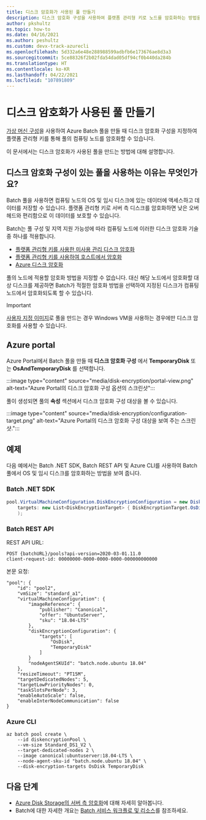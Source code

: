 ```yaml
---
title: 디스크 암호화가 사용된 풀 만들기
description: 디스크 암호화 구성을 사용하여 플랫폼 관리형 키로 노드를 암호화하는 방법을 알아봅니다.
author: pkshultz
ms.topic: how-to
ms.date: 04/16/2021
ms.author: peshultz
ms.custom: devx-track-azurecli
ms.openlocfilehash: 5d332a6e48e288988599adbfb6e173676ae8d3a3
ms.sourcegitcommit: 5ce88326f2b02fda54dad05df94cf0b440da284b
ms.translationtype: HT
ms.contentlocale: ko-KR
ms.lasthandoff: 04/22/2021
ms.locfileid: "107891809"
---
```

# <a name="create-a-pool-with-disk-encryption-enabled"></a>디스크 암호화가 사용된 풀 만들기

[가상 머신 구성](nodes-and-pools.md#virtual-machine-configuration)을 사용하여 Azure Batch 풀을 만들 때 디스크 암호화 구성을 지정하여 플랫폼 관리형 키를 통해 풀의 컴퓨팅 노드를 암호화할 수 있습니다.

이 문서에서는 디스크 암호화가 사용된 풀을 만드는 방법에 대해 설명합니다.

## <a name="why-use-a-pool-with-disk-encryption-configuration"></a>디스크 암호화 구성이 있는 풀을 사용하는 이유는 무엇인가요?

Batch 풀을 사용하면 컴퓨팅 노드의 OS 및 임시 디스크에 있는 데이터에 액세스하고 데이터를 저장할 수 있습니다. 플랫폼 관리형 키로 서버 측 디스크를 암호화하면 낮은 오버헤드와 편리함으로 이 데이터를 보호할 수 있습니다.

Batch는 풀 구성 및 지역 지원 가능성에 따라 컴퓨팅 노드에 이러한 디스크 암호화 기술 중 하나를 적용합니다.

- [플랫폼 관리형 키를 사용한 미사용 관리 디스크 암호화](../virtual-machines/disk-encryption.md#platform-managed-keys)
- [플랫폼 관리형 키를 사용하여 호스트에서 암호화](../virtual-machines/disk-encryption.md#encryption-at-host---end-to-end-encryption-for-your-vm-data)
- [Azure 디스크 암호화](../security/fundamentals/azure-disk-encryption-vms-vmss.md)

풀의 노드에 적용할 암호화 방법을 지정할 수 없습니다. 대신 해당 노드에서 암호화할 대상 디스크를 제공하면 Batch가 적절한 암호화 방법을 선택하여 지정된 디스크가 컴퓨팅 노드에서 암호화되도록 할 수 있습니다.

> [!IMPORTANT]
> [사용자 지정 이미지](batch-sig-images.md)로 풀을 만드는 경우 Windows VM을 사용하는 경우에만 디스크 암호화를 사용할 수 있습니다.

## <a name="azure-portal"></a>Azure portal

Azure Portal에서 Batch 풀을 만들 때 **디스크 암호화 구성** 에서 **TemporaryDisk** 또는 **OsAndTemporaryDisk** 를 선택합니다.

:::image type="content" source="media/disk-encryption/portal-view.png" alt-text="Azure Portal의 디스크 암호화 구성 옵션의 스크린샷":::

풀이 생성되면 풀의 **속성** 섹션에서 디스크 암호화 구성 대상을 볼 수 있습니다.

:::image type="content" source="media/disk-encryption/configuration-target.png" alt-text="Azure Portal의 디스크 암호화 구성 대상을 보여 주는 스크린샷.":::

## <a name="examples"></a>예제

다음 예에서는 Batch .NET SDK, Batch REST API 및 Azure CLI를 사용하여 Batch 풀에서 OS 및 임시 디스크를 암호화하는 방법을 보여 줍니다.

### <a name="batch-net-sdk"></a>Batch .NET SDK

```csharp
pool.VirtualMachineConfiguration.DiskEncryptionConfiguration = new DiskEncryptionConfiguration(
    targets: new List<DiskEncryptionTarget> { DiskEncryptionTarget.OsDisk, DiskEncryptionTarget.TemporaryDisk }
    );
```

### <a name="batch-rest-api"></a>Batch REST API

REST API URL:

```
POST {batchURL}/pools?api-version=2020-03-01.11.0
client-request-id: 00000000-0000-0000-0000-000000000000
```

본문 요청:

```
"pool": {
    "id": "pool2",
    "vmSize": "standard_a1",
    "virtualMachineConfiguration": {
        "imageReference": {
            "publisher": "Canonical",
            "offer": "UbuntuServer",
            "sku": "18.04-LTS"
        },
        "diskEncryptionConfiguration": {
            "targets": [
                "OsDisk",
                "TemporaryDisk"
            ]
        }
        "nodeAgentSKUId": "batch.node.ubuntu 18.04"
    },
    "resizeTimeout": "PT15M",
    "targetDedicatedNodes": 5,
    "targetLowPriorityNodes": 0,
    "taskSlotsPerNode": 3,
    "enableAutoScale": false,
    "enableInterNodeCommunication": false
}
```

### <a name="azure-cli"></a>Azure CLI

```azurecli-interactive
az batch pool create \
    --id diskencryptionPool \
    --vm-size Standard_DS1_V2 \
    --target-dedicated-nodes 2 \
    --image canonical:ubuntuserver:18.04-LTS \
    --node-agent-sku-id "batch.node.ubuntu 18.04" \
    --disk-encryption-targets OsDisk TemporaryDisk
```

## <a name="next-steps"></a>다음 단계

- [Azure Disk Storage의 서버 측 암호화](../virtual-machines/disk-encryption.md)에 대해 자세히 알아봅니다.
- Batch에 대한 자세한 개요는 [Batch 서비스 워크플로 및 리소스](batch-service-workflow-features.md)를 참조하세요.
